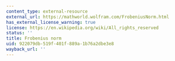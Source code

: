 ```yaml
---
content_type: external-resource
external_url: https://mathworld.wolfram.com/FrobeniusNorm.html
has_external_license_warning: true
license: https://en.wikipedia.org/wiki/All_rights_reserved
status: ''
title: Frobenius norm
uid: 922079db-519f-401f-889a-1b76a2dbe3e8
wayback_url: ''
---
```

